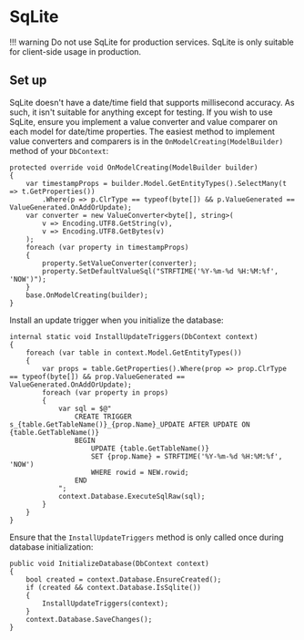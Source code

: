 # SqLite

!!! warning
    Do not use SqLite for production services.  SqLite is only suitable for client-side usage in production.

## Set up

SqLite doesn't have a date/time field that supports millisecond accuracy.  As such, it isn't suitable for anything except for testing.  If you wish to use SqLite, ensure you implement a value converter and value comparer on each model for date/time properties.  The easiest method to implement value converters and comparers is in the `OnModelCreating(ModelBuilder)` method of your `DbContext`:

    protected override void OnModelCreating(ModelBuilder builder)
    {
        var timestampProps = builder.Model.GetEntityTypes().SelectMany(t => t.GetProperties())
            .Where(p => p.ClrType == typeof(byte[]) && p.ValueGenerated == ValueGenerated.OnAddOrUpdate);
        var converter = new ValueConverter<byte[], string>(
            v => Encoding.UTF8.GetString(v),
            v => Encoding.UTF8.GetBytes(v)
        );
        foreach (var property in timestampProps)
        {
            property.SetValueConverter(converter);
            property.SetDefaultValueSql("STRFTIME('%Y-%m-%d %H:%M:%f', 'NOW')");
        }
        base.OnModelCreating(builder);
    }

Install an update trigger when you initialize the database:

    internal static void InstallUpdateTriggers(DbContext context)
    {
        foreach (var table in context.Model.GetEntityTypes())
        {
            var props = table.GetProperties().Where(prop => prop.ClrType == typeof(byte[]) && prop.ValueGenerated == ValueGenerated.OnAddOrUpdate);
            foreach (var property in props)
            {
                var sql = $@"
                    CREATE TRIGGER s_{table.GetTableName()}_{prop.Name}_UPDATE AFTER UPDATE ON {table.GetTableName()}
                    BEGIN
                        UPDATE {table.GetTableName()}
                        SET {prop.Name} = STRFTIME('%Y-%m-%d %H:%M:%f', 'NOW')
                        WHERE rowid = NEW.rowid;
                    END
                ";
                context.Database.ExecuteSqlRaw(sql);
            }
        }
    }

Ensure that the `InstallUpdateTriggers` method is only called once during database initialization:

    public void InitializeDatabase(DbContext context)
    {
        bool created = context.Database.EnsureCreated();
        if (created && context.Database.IsSqlite())
        {
            InstallUpdateTriggers(context);
        }
        context.Database.SaveChanges();
    }
